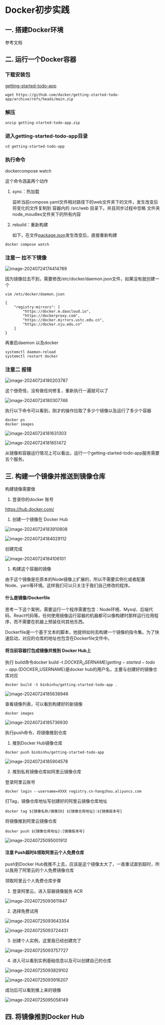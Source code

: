 # Docker初步实践

## 一. 搭建Docker环境

参考文档

## 二. 运行一个Docker容器

### 下载安装包

 [getting-started-todo-app](https://github.com/docker/getting-started-todo-app/archive/refs/heads/main.zip)

```
wget https://github.com/docker/getting-started-todo-app/archive/refs/heads/main.zip
```

### 解压

```
unzip getting-started-todo-app.zip
```

### 进入getting-started-todo-app目录

```
cd getting-started-todo-app
```

### 执行命令

dockercompose watch

这个命令涵盖两个动作

1. sync：热加载

   监听当前compose.yaml文件相对路径下的web文件夹下的文件，发生改变后将变化的文件复制到 容器内的 /src/web 目录下。并且同步过程中忽略 文件夹 node_moudles文件夹下的所有内容

2. rebuild：重新构建

   如下，在文件[package.json](https://so.csdn.net/so/search?q=package.json&spm=1001.2101.3001.7020)发生改变后，直接重新构建

```
docker compose watch
```

### 注意一 拉不下镜像

![image-20240724174414789](img/image-20240724174414789.png)

因为镜像拉去不到，需要修改/etc/docker/daemon.json文件，如果没有就创建一个

```
vim /etc/docker/daemon.json

{
    "registry-mirrors": [
        "https://docker.m.daocloud.io",
        "https://dockerproxy.com",
        "https://docker.mirrors.ustc.edu.cn",
        "https://docker.nju.edu.cn"
    ]
}
```

再重启daemon 以及docker

```
systemctl daemon-reload
systemctl restart docker
```

### 注意二 报错

![image-20240724180203787](img/image-20240724180203787.png)

这个很奇怪，没有做任何修复，重新执行一遍就可以了

![image-20240724180307746](img/image-20240724180307746.png)

执行以下命令可以看到，刚才的操作拉取了多少个镜像以及运行了多少个容器

```
docker ps
docker images
```

![image-20240724181631303](img/image-20240724181631303.png)

![image-20240724181651472](img/image-20240724181651472.png)

从镜像和容器运行情况上可以看出，运行一个getting-started-todo-app服务需要五个服务。

## 三. 构建一个镜像并推送到镜像仓库

构建镜像需要做

1. 登录你的docker 账号

https://hub.docker.com/

1. 创建一个镜像在 Docker Hub

![image-20240724183910808](img/image-20240724183910808.png)

![image-20240724184029112](img/image-20240724184029112.png)

创建完成

![image-20240724184106101](img/image-20240724184106101.png)



1. 构建这个容器的镜像

由于这个镜像是在原本的Node镜像上扩展的，所以不需要实例化或者配置Node、yarn等环境。这样我们可以只关注于我们自己修改的程序。

#### 什么是镜像/Dockerfile

思考一下这个案例，需要运行一个程序需要包含：Node环境、Mysql、后端代码、React代码等。任何使用镜像运行容器的机器都可以像构建时那样运行应用程序，而不需要在机器上预装任何其他东西。

Dockerfile是一个基于文本的脚本，他提供如何去构建一个镜像的指令集。为了快速启动，对应的仓库的地址也包含在Dockerfile文件中。

####  将当前容器打包成镜像并推到 Docker Hub上

执行 build命令docker build -t ${DOCKER_USERNAME}/getting-started-todo-app .${DOCKER_USERNAME}是docker hub的用户名，主要与创建好的镜像仓库对应

```
docker build -t binbinhu/getting-started-todo-app .
```

![image-20240724185638946](img/image-20240724185638946.png)

查看镜像列表，可以看到构建好的新镜像

```
docker images
```

![image-20240724185736930](img/image-20240724185736930.png)

执行push命令，将镜像推到仓库

1. 推到Docker Hub镜像仓库

```
docker push binbinhu/getting-started-todo-app
```

![image-20240724185904578](img/image-20240724185904578.png)

2. 推到私有镜像仓库如阿里云镜像仓库

登录阿里云账号

```
docker login --username=XXXX registry.cn-hangzhou.aliyuncs.com
```

打Tag，镜像仓库地址写创建好的阿里云镜像仓库地址

```
docker tag ${镜像名称/镜像ID} ${镜像仓库地址}:${镜像版本号}
```

将镜像推到阿里云镜像仓库

```
docker push ${镜像仓库地址}:[镜像版本号]
```

![image-20240725095001912](img/image-20240725095001912.png)

#### 注意 Push超时&领取阿里云个人免费仓库

push到Docker Hub我推不上去，应该是这个镜像太大了，一直重试直到超时，所以我用了阿里云的个人免费镜像仓库

领取阿里云个人免费仓库步骤

1.  登录阿里云，进入容器镜像服务 ACR

![image-20240725093611847](img/image-20240725093611847.png)

2. 选择免费试用

![image-20240725093643354](img/image-20240725093643354.png)



![image-20240725093724431](img/image-20240725093724431.png)

3. 创建个人实例，这里我已经创建完了

![image-20240725093757727](img/image-20240725093757727.png)

4. 进入可以看到实例基础信息以及可以创建自己的仓库

![image-20240725093829102](img/image-20240725093829102.png)



![image-20240725093916207](img/image-20240725093916207.png)

成功后可以看到推上来的镜像

![image-20240725095058149](img/image-20240725095058149.png)

## 四. 将镜像推到Docker Hub

